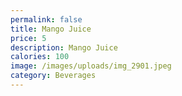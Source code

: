 ```yaml
---
permalink: false
title: Mango Juice
price: 5
description: Mango Juice
calories: 100
image: /images/uploads/img_2901.jpeg
category: Beverages
---
```

